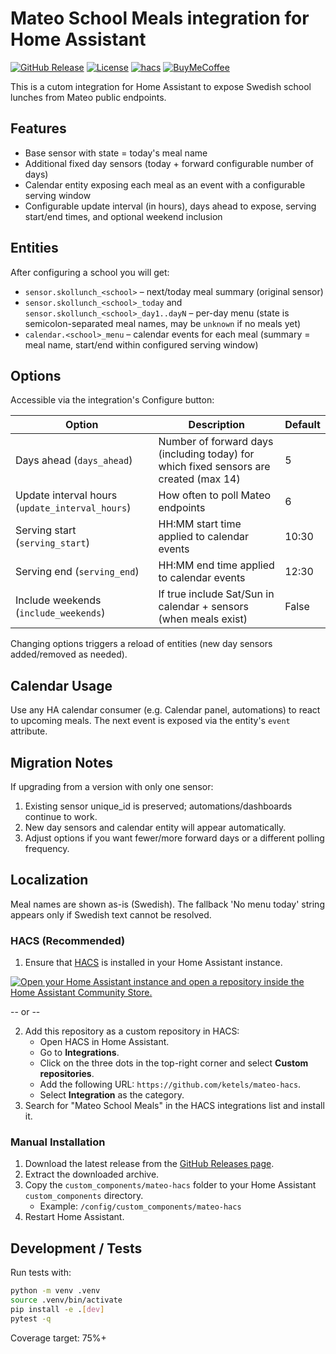# Mateo School Meals integration for Home Assistant

[![GitHub Release][releases-shield]][releases]
[![License][license-shield]](LICENSE)
[![hacs][hacs_badge]][hacs]
[![BuyMeCoffee][buymecoffeebadge]][buymecoffee]

This is a cutom integration for Home Assistant to expose Swedish school lunches from Mateo public endpoints.

## Features

- Base sensor with state = today's meal name
- Additional fixed day sensors (today + forward configurable number of days)
- Calendar entity exposing each meal as an event with a configurable serving window
- Configurable update interval (in hours), days ahead to expose, serving start/end times, and optional weekend inclusion

## Entities

After configuring a school you will get:

- `sensor.skollunch_<school>` – next/today meal summary (original sensor)
- `sensor.skollunch_<school>_today` and `sensor.skollunch_<school>_day1..dayN` – per-day menu (state is semicolon-separated meal names, may be `unknown` if no meals yet)
- `calendar.<school>_menu` – calendar events for each meal (summary = meal name, start/end within configured serving window)

## Options

Accessible via the integration's Configure button:

| Option | Description | Default |
| ------ | ----------- | ------- |
| Days ahead (`days_ahead`) | Number of forward days (including today) for which fixed sensors are created (max 14) | 5 |
| Update interval hours (`update_interval_hours`) | How often to poll Mateo endpoints | 6 |
| Serving start (`serving_start`) | HH:MM start time applied to calendar events | 10:30 |
| Serving end (`serving_end`) | HH:MM end time applied to calendar events | 12:30 |
| Include weekends (`include_weekends`) | If true include Sat/Sun in calendar + sensors (when meals exist) | False |

Changing options triggers a reload of entities (new day sensors added/removed as needed).

## Calendar Usage

Use any HA calendar consumer (e.g. Calendar panel, automations) to react to upcoming meals. The next event is exposed via the entity's `event` attribute.

## Migration Notes

If upgrading from a version with only one sensor:
1. Existing sensor unique_id is preserved; automations/dashboards continue to work.
2. New day sensors and calendar entity will appear automatically.
3. Adjust options if you want fewer/more forward days or a different polling frequency.

## Localization

Meal names are shown as-is (Swedish). The fallback 'No menu today' string appears only if Swedish text cannot be resolved.


### HACS (Recommended)

1. Ensure that [HACS](https://hacs.xyz/) is installed in your Home Assistant instance.

[![Open your Home Assistant instance and open a repository inside the Home Assistant Community Store.](https://my.home-assistant.io/badges/hacs_repository.svg)](https://my.home-assistant.io/redirect/hacs_repository/?owner=ketels&repository=mateo-hacs&category=integration)

-- or --

2. Add this repository as a custom repository in HACS:
   - Open HACS in Home Assistant.
   - Go to **Integrations**.
   - Click on the three dots in the top-right corner and select **Custom repositories**.
   - Add the following URL: `https://github.com/ketels/mateo-hacs`.
   - Select **Integration** as the category.
3. Search for "Mateo School Meals" in the HACS integrations list and install it.

### Manual Installation

1. Download the latest release from the [GitHub Releases page](https://github.com/ketels/mateo-hacs/releases).
2. Extract the downloaded archive.
3. Copy the `custom_components/mateo-hacs` folder to your Home Assistant `custom_components` directory.
   - Example: `/config/custom_components/mateo-hacs`
4. Restart Home Assistant.

## Development / Tests

Run tests with:

```bash
python -m venv .venv
source .venv/bin/activate
pip install -e .[dev]
pytest -q
```

Coverage target: 75%+



<!-- Badges -->
[releases-shield]: https://img.shields.io/github/v/release/ketels/mateo-hacs?style=for-the-badge
[releases]: https://github.com/ketels/mateo-hacs/releases
[license-shield]: https://img.shields.io/github/license/ketels/mateo-hacs?style=for-the-badge
[hacs_badge]: https://img.shields.io/badge/HACS-Custom-orange.svg?style=for-the-badge
[hacs]: https://hacs.xyz/
[buymecoffeebadge]: https://img.shields.io/badge/Buy%20Me%20a%20Coffee-donate-yellow?style=for-the-badge
[buymecoffee]: https://www.buymeacoffee.com/ketels
